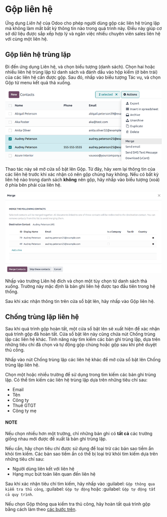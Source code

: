# Gộp liên hệ

Ứng dụng *Liên hệ* của Odoo cho phép người dùng gộp các liên hệ trùng lặp mà không làm mất bất kỳ thông tin nào trong quá trình này. Điều này giúp cơ sở dữ liệu được sắp xếp hợp lý và ngăn việc nhiều chuyên viên sales liên hệ với cùng một liên hệ.

<a id="contacts-merge-duplicate"></a>

## Gộp liên hệ trùng lặp

Đi đến ứng dụng Liên hệ, và chọn biểu tượng <i class="oi oi-view-list"></i> (danh sách). Chọn hai hoặc nhiều liên hệ trùng lặp từ danh sách và đánh dấu vào hộp kiểm (ở bên trái) của các liên hệ cần được gộp. Sau đó, nhấp vào biểu tượng <i class="fa fa-cog"></i> Tác vụ, và chọn Gộp từ menu kết quả thả xuống.

![Tùy chọn gộp liên hệ trong ứng dụng Liên hệ.](../../../.gitbook/assets/merge-menu.png)

Thao tác này sẽ mở cửa sổ bật lên Gộp. Từ đây, hãy xem lại thông tin của các liên hệ trước khi xác nhận có nên gộp chúng hay không. Nếu có bất kỳ liên hệ nào trong danh sách **không** nên gộp, hãy nhấp vào biểu tượng <i class="fa fa-times"></i> (xoá) ở phía bên phải của liên hệ.

![Cửa sổ bật lên để gộp trong ứng dụng Liên hệ.](../../../.gitbook/assets/merge-window.png)

Nhấp vào trường Liên hệ đích và chọn một tùy chọn từ danh sách thả xuống. Trường này mặc định là bản ghi liên hệ được tạo đầu tiên trong hệ thống.

Sau khi xác nhận thông tin trên cửa sổ bật lên, hãy nhấp vào Gộp liên hệ.

## Chống trùng lặp liên hệ

Sau khi quá trình gộp hoàn tất, một cửa sổ bật lên sẽ xuất hiện để xác nhận quá trình gộp đã hoàn tất. Cửa sổ bật lên này cũng chứa nút Chống trùng lặp các liên hệ khác. Tính năng này tìm kiếm các bản ghi trùng lặp, dựa trên những tiêu chí đã chọn và tự động gộp chúng hoặc gộp sau khi phê duyệt thủ công.

Nhấp vào nút Chống trùng lặp các liên hệ khác để mở cửa sổ bật lên Chống trùng lặp liên hệ.

Chọn một hoặc nhiều trường để sử dụng trong tìm kiếm các bản ghi trùng lặp. Có thể tìm kiếm các liên hệ trùng lặp dựa trên những tiêu chí sau:

- Email
- Tên
- Công ty
- Thuế GTGT
- Công ty mẹ

#### NOTE
Nếu chọn nhiều hơn một trường, chỉ những bản ghi có **tất cả** các trường giống nhau mới được đề xuất là bản ghi trùng lặp.

Nếu cần, hãy chọn tiêu chí được sử dụng để loại trừ các bản sao tiềm ẩn khỏi tìm kiếm. Các bản sao tiềm ẩn có thể bị loại trừ khỏi tìm kiếm dựa trên những tiêu chí sau:

- Người dùng liên kết với liên hệ
- Hạng mục bút toán liên quan đến liên hệ

Sau khi xác nhận tiêu chí tìm kiếm, hãy nhấp vào :guilabel: `Gộp thông qua kiểm tra thủ công`, :guilabel: `Gộp tự động` hoặc :guilabel: `Gộp tự động tất cả quy trình`.

Nếu chọn Gộp thông qua kiểm tra thủ công, hãy hoàn tất quá trình gộp bằng cách làm theo [các bước trên](#contacts-merge-duplicate).
